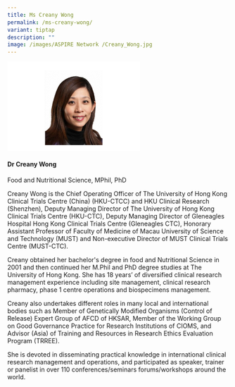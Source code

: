```yaml
---
title: Ms Creany Wong
permalink: /ms-creany-wong/
variant: tiptap
description: ""
image: /images/ASPIRE Network /Creany_Wong.jpg
---
```

<p></p>
<div class="isomer-image-wrapper">
<img style="width: 60%;" height="auto" width="100%" alt="" src="/images/ASPIRE Network /Creany_Wong.png">
</div>
<h4><strong>Dr Creany Wong</strong></h4>
<p>Food and Nutritional Science, MPhil, PhD</p>
<p>Creany Wong is the Chief Operating Officer of The University of Hong Kong
Clinical Trials Centre (China) (HKU-CTCC) and HKU Clinical Research (Shenzhen),
Deputy Managing Director of The University of Hong Kong Clinical Trials
Centre (HKU-CTC), Deputy Managing Director of Gleneagles Hospital Hong
Kong Clinical Trials Centre (Gleneagles CTC), Honorary Assistant Professor
of Faculty of Medicine of Macau University of Science and Technology (MUST)
and Non-executive Director of MUST Clinical Trials Centre (MUST-CTC).</p>
<p>Creany obtained her bachelor's degree in food and Nutritional Science
in 2001 and then continued her M.Phil and PhD degree studies at The University
of Hong Kong. She has 18 years’ of diversified clinical research management
experience including site management, clinical research pharmacy, phase
1 centre operations and biospecimens management.</p>
<p>Creany also undertakes different roles in many local and international
bodies such as Member of Genetically Modified Organisms (Control of Release)
Expert Group of AFCD of HKSAR, Member of the Working Group on Good Governance
Practice for Research Institutions of CIOMS, and Advisor (Asia) of Training
and Resources in Research Ethics Evaluation Program (TRREE).</p>
<p>She is devoted in disseminating practical knowledge in international clinical
research management and operations, and participated as speaker, trainer
or panelist in over 110 conferences/seminars forums/workshops around the
world.</p>